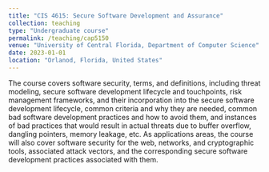 ```yaml
---
title: "CIS 4615: Secure Software Development and Assurance"
collection: teaching
type: "Undergraduate course"
permalink: /teaching/cap5150
venue: "University of Central Florida, Department of Computer Science"
date: 2023-01-01
location: "Orlanod, Florida, United States"
---
```


The course covers software security, terms, and definitions, including threat modeling, secure software development lifecycle and touchpoints, risk management frameworks, and their incorporation into the secure software development lifecycle, common criteria and why they are needed, common bad software development practices and how to avoid them, and instances of bad practices that would result in actual threats due to buffer overflow, dangling pointers, memory leakage, etc. As applications areas, the course will also cover software security for the web, networks, and cryptographic tools, associated attack vectors, and the corresponding secure software development practices associated with them. 
